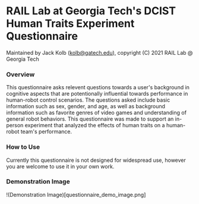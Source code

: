 # RAIL Lab at Georgia Tech's DCIST Human Traits Experiment Questionnaire

Maintained by Jack Kolb (kolb@gatech.edu), copyright (C) 2021 RAIL Lab @ Georgia Tech


### Overview ###

This questionnaire asks relevent questions towards a user's background in cognitive aspects that are potentionally influential towards performance in human-robot control scenarios. The questions asked include basic information such as sex, gender, and age, as well as background information such as favorite genres of video games and understanding of general robot behaviors. This questionnaire was made to support an in-person experiment that analyzed the effects of human traits on a human-robot team's performance.

### How to Use ###

Currently this questionnaire is not designed for widespread use, however you are welcome to use it in your own work.

### Demonstration Image ###

!(Demonstration Image)[questionnaire_demo_image.png]